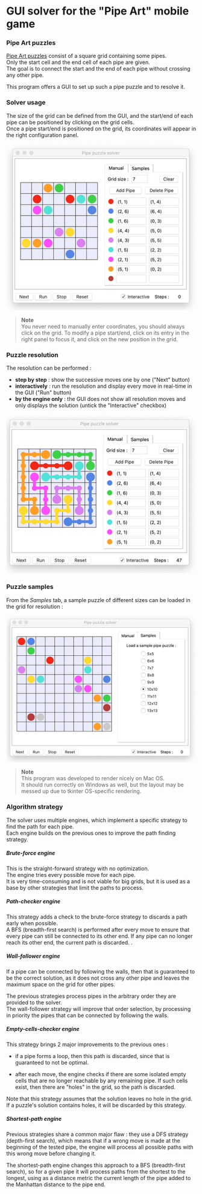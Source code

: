 # GUI solver for the "Pipe Art" mobile game


### Pipe Art puzzles
[Pipe Art puzzles](https://play.google.com/store/apps/details?id=com.bitmango.go.linepuzzlepipeart&hl=en&gl=US) consist of a square grid containing some pipes.    
Only the start cell and the end cell of each pipe are given.  
The goal is to connect the start and the end of each pipe without crossing any other pipe.

This program offers a GUI to set up such a pipe puzzle and to resolve it.

### Solver usage

The size of the grid can be defined from the GUI, and the start/end of each pipe can be positioned by clicking on the grid cells.  
Once a pipe start/end is positioned on the grid, its coordinates will appear in the right configuration panel.

![Pipe Puzzle image 1](./images/pipe-puzzle-image-1.png)

> **Note**  
>You never need to manually enter coordinates, you should always click on the grid.
>To modify a pipe start/end, click on its entry in the right panel to focus it, and click on the new position in the grid.


### Puzzle resolution

The resolution can be performed :
 - **step by step** : show the successive moves one by one ("Next" button)
 - **interactively** : run the resolution and display every move in real-time in the GUI ("Run" button)
 - **by the engine only** : the GUI does not show all resolution moves and only displays the solution (untick the "Interactive" checkbox)

![Pipe Puzzle image 2](./images/pipe-puzzle-image-2.png)


### Puzzle samples

From the _Samples_ tab, a sample puzzle of different sizes can be loaded in the grid for resolution :
 
![Pipe Puzzle image 3](./images/pipe-puzzle-image-3.png)


> **Note**  
>This program was developed to render nicely on Mac OS.  
>It should run correctly on Windows as well, but the layout may be messed up due to tkinter OS-specific rendering.


### Algorithm strategy

The solver uses multiple engines, which implement a specific strategy to find the path for each pipe.   
Each engine builds on the previous ones to improve the path finding strategy.


##### Brute-force engine

This is the straight-forward strategy with no optimization.  
The engine tries every possible move for each pipe.  
It is very time-consuming and is not viable for big grids, but it is used as a base by other strategies that limit the paths to process.


##### Path-checker engine

This strategy adds a check to the brute-force strategy to discards a path early when possible.  
A BFS (breadth-first search) is performed after every move to ensure that every pipe can still be connected to its other end. 
If any pipe can no longer reach its other end, the current path is discarded.
.

##### Wall-follower engine

If a pipe can be connected by following the walls, then that is guaranteed to be the correct solution, as it does not
cross any other pipe and leaves the maximum space on the grid for other pipes.

The previous strategies process pipes in the arbitrary order they are provided to the solver.  
The wall-follower strategy will improve that order selection, by processing in priority the pipes that can be connected by following the walls.  


##### Empty-cells-checker engine

This strategy brings 2 major improvements to the previous ones :

- if a pipe forms a loop, then this path is discarded, since that is guaranteed to not be optimal.


- after each move, the engine checks if there are some isolated empty cells that are no longer reachable by any remaining pipe.
  If such cells exist, then there are "holes" in the grid, so the path is discarded.

Note that this strategy assumes that the solution leaves no hole in the grid.  
If a puzzle's solution contains holes, it will be discarded by this strategy.


##### Shortest-path engine

Previous strategies share a common major flaw : they use a DFS strategy (depth-first search),
which means that if a wrong move is made at the beginning of the tested pipe, the engine will process all possible paths with this wrong move before changing it.

The shortest-path engine changes this approach to a BFS (breadth-first search), 
so for a given pipe it will process paths from the shortest to the longest, using as a distance metric
the current length of the pipe added to the Manhattan distance to the pipe end.